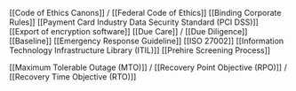 
[[Code of Ethics Canons]] / [[Federal Code of Ethics]]
[[Binding Corporate Rules]]
[[Payment Card Industry Data Security Standard (PCI DSS)]]
[[Export of encryption software]]
[[Due Care]] / [[Due Diligence]]
[[Baseline]]
[[Emergency Response Guideline]]
[[ISO 27002]]
[[Information Technology Infrastructure Library (ITIL)]]
[[Prehire Screening Process]]

[[Maximum Tolerable Outage (MTO)]] / [[Recovery Point Objective (RPO)]] / [[Recovery Time Objective (RTO)]]